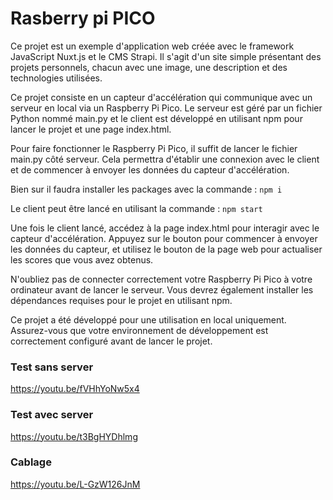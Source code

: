 # Rasberry pi PICO

Ce projet est un exemple d'application web créée avec le framework JavaScript Nuxt.js et le CMS Strapi. Il s'agit d'un site simple présentant des projets personnels, chacun avec une image, une description et des technologies utilisées.

Ce projet consiste en un capteur d'accélération qui communique avec un serveur en local via un Raspberry Pi Pico. Le serveur est géré par un fichier Python nommé main.py et le client est développé en utilisant npm pour lancer le projet et une page index.html.

Pour faire fonctionner le Raspberry Pi Pico, il suffit de lancer le fichier main.py côté serveur. Cela permettra d'établir une connexion avec le client et de commencer à envoyer les données du capteur d'accélération.

Bien sur il faudra installer les packages avec la commande :
```npm i```

Le client peut être lancé en utilisant la commande :
```npm start```

Une fois le client lancé, accédez à la page index.html pour interagir avec le capteur d'accélération. Appuyez sur le bouton pour commencer à envoyer les données du capteur, et utilisez le bouton de la page web pour actualiser les scores que vous avez obtenus.

N'oubliez pas de connecter correctement votre Raspberry Pi Pico à votre ordinateur avant de lancer le serveur. Vous devrez également installer les dépendances requises pour le projet en utilisant npm.

Ce projet a été développé pour une utilisation en local uniquement. Assurez-vous que votre environnement de développement est correctement configuré avant de lancer le projet.

### Test sans server
    
<https://youtu.be/fVHhYoNw5x4>

### Test avec server

<https://youtu.be/t3BgHYDhlmg>

### Cablage

<https://youtu.be/L-GzW126JnM>